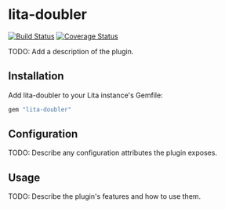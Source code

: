 # lita-doubler

[![Build Status](https://travis-ci.org/mesgme/lita-doubler.png?branch=master)](https://travis-ci.org/mesgme/lita-doubler)
[![Coverage Status](https://coveralls.io/repos/mesgme/lita-doubler/badge.png)](https://coveralls.io/r/mesgme/lita-doubler)

TODO: Add a description of the plugin.

## Installation

Add lita-doubler to your Lita instance's Gemfile:

``` ruby
gem "lita-doubler"
```

## Configuration

TODO: Describe any configuration attributes the plugin exposes.

## Usage

TODO: Describe the plugin's features and how to use them.
